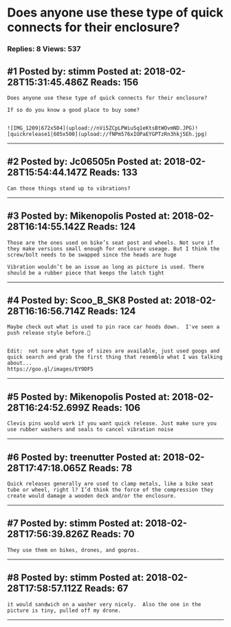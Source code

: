 # Does anyone use these type of quick connects for their enclosure?

### Replies: 8 Views: 537

## \#1 Posted by: stimm Posted at: 2018-02-28T15:31:45.486Z Reads: 156

```
Does anyone use these type of quick connects for their enclosure?

If so do you know a good place to buy some?


![IMG_1209|672x504](upload://nVi5ZCpLPWiu5q1eKtsBtWOvmND.JPG)![quickrelease1|605x500](upload://fNPm576xIOPaEYGPTzRn3hkj5Eh.jpg)
```

---
## \#2 Posted by: Jc06505n Posted at: 2018-02-28T15:54:44.147Z Reads: 133

```
Can those things stand up to vibrations?
```

---
## \#3 Posted by: Mikenopolis Posted at: 2018-02-28T16:14:55.142Z Reads: 124

```
Those are the ones used on bike’s seat post and wheels. Not sure if they make versions small enough for enclosure useage. But I think the screw/bolt needs to be swapped since the heads are huge

Vibration wouldn’t be an issue as long as picture is used. There should be a rubber piece that keeps the latch tight
```

---
## \#4 Posted by: Scoo_B_SK8 Posted at: 2018-02-28T16:16:56.714Z Reads: 124

```
Maybe check out what is used to pin race car hoods down.  I've seen a push release style before.🤔


Edit:  not sure what type of sizes are available, just used googs and quick search and grab the first thing that resemble what I was talking about...
https://goo.gl/images/EY9DF5
```

---
## \#5 Posted by: Mikenopolis Posted at: 2018-02-28T16:24:52.699Z Reads: 106

```
Clevis pins would work if you want quick release. Just make sure you use rubber washers and seals to cancel vibration noise
```

---
## \#6 Posted by: treenutter Posted at: 2018-02-28T17:47:18.065Z Reads: 78

```
Quick releases generally are used to clamp metals, like a bike seat tube or wheel, right l? I’d think the force of the compression they create would damage a wooden deck and/or the enclosure.
```

---
## \#7 Posted by: stimm Posted at: 2018-02-28T17:56:39.826Z Reads: 70

```
They use them on bikes, drones, and gopros.
```

---
## \#8 Posted by: stimm Posted at: 2018-02-28T17:58:57.112Z Reads: 67

```
it would sandwich on a washer very nicely.  Also the one in the picture is tiny, pulled off my drone.
```

---

